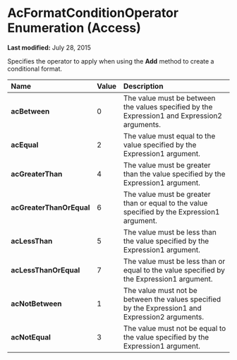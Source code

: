 
# AcFormatConditionOperator Enumeration (Access)

 **Last modified:** July 28, 2015

Specifies the operator to apply when using the  **Add** method to create a conditional format.


|**Name**|**Value**|**Description**|
|:-----|:-----|:-----|
| **acBetween**|0|The value must be between the values specified by the Expression1 and Expression2 arguments. |
| **acEqual**|2|The value must equal to the value specified by the Expression1 argument.|
| **acGreaterThan**|4|The value must be greater than the value specified by the Expression1 argument.|
| **acGreaterThanOrEqual**|6|The value must be greater than or equal to the value specified by the Expression1 argument.|
| **acLessThan**|5|The value must be less than the value specified by the Expression1 argument.|
| **acLessThanOrEqual**|7|The value must be less than or equal to the value specified by the Expression1 argument.|
| **acNotBetween**|1|The value must not be between the values specified by the Expression1 and Expression2 arguments. |
| **acNotEqual**|3|The value must not be equal to the value specified by the Expression1 argument.|
